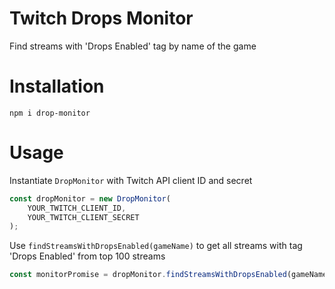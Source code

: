 # Twitch Drops Monitor
Find streams with 'Drops Enabled' tag by name of the game

# Installation
`npm i drop-monitor`

# Usage
Instantiate `DropMonitor` with Twitch API client ID and secret
```js
const dropMonitor = new DropMonitor(
    YOUR_TWITCH_CLIENT_ID, 
    YOUR_TWITCH_CLIENT_SECRET
);
```

Use `findStreamsWithDropsEnabled(gameName)` to get all streams with tag 'Drops Enabled' from top 100 streams
```js
const monitorPromise = dropMonitor.findStreamsWithDropsEnabled(gameName);
```
